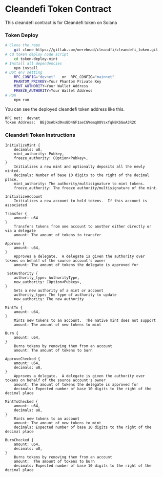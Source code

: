# Cleandefi Token Contract
This cleandefi contract is for Cleandefi token on Solana
### Token Deploy
```sh
# Clone the repo
    git clone https://gitlab.com/merehead/cleandfi/cleandefi_token.git
# Cd token deploy node script
    cd token-deploy-mint
# Install all dependencies
    npm install
# Dot env setting
    RPC_CONFIG="devnet"   or  RPC_CONFIG="mainnet"
    PHANTOM_PRIVKEY=Your Phantom Private Key
    MINT_AUTHORITY=Your Wallet Address
    FREEZE_AUTHORITY=Your Wallet Address
# Run
    npm run
```
You can see the deployed cleandefi token address like this.
``` sh
RPC net:  devnet
Token Address:  BEjQsAbkd9vsBD4GF1aeCGVemqU8VsxfqkBKSGoA3R2C
```
### Cleandefi Token Instructions
    InitializeMint {
        decimals: u8,
        mint_authority: Pubkey,
        freeze_authority: COption<Pubkey>,
    }
        Initializes a new mint and optionally deposits all the newly minted.
        decimals: Number of base 10 digits to the right of the decimal place.
        mint_authority: The authority/multisignature to mint tokens.
        freeze_authority: The freeze authority/multisignature of the mint.
    
    InitializeAccount
        Initializes a new account to hold tokens.  If this account is associated
    
    Transfer {
        amount: u64
    }
        Transfers tokens from one account to another either directly or via a delegate
        amount: The amount of tokens to transfer
    
    Approve {
        amount: u64,
    }
        Approves a delegate.  A delegate is given the authority over tokens on behalf of the source account's owner
        amount: The amount of tokens the delegate is approved for

     SetAuthority {   
        authority_type: AuthorityType,
        new_authority: COption<Pubkey>,
    }
        Sets a new authority of a mint or account
        authority_type: The type of authority to update
        new_authority: The new authority

    MintTo {
        amount: u64,
    }
        Mints new tokens to an account.  The native mint does not support
        amount: The amount of new tokens to mint
    
    Burn {
        amount: u64,
    }
        Burns tokens by removing them from an account
        amount: The amount of tokens to burn
    
    ApproveChecked {
        amount: u64,
        decimals: u8,
    }
        Approves a delegate.  A delegate is given the authority over tokens on behalf of the source account's owner
        amount: The amount of tokens the delegate is approved for
        decimals: Expected number of base 10 digits to the right of the decimal place
    
    MintToChecked {
        amount: u64,
        decimals: u8,
    }
        Mints new tokens to an account
        amount: The amount of new tokens to mint
        decimals: Expected number of base 10 digits to the right of the decimal place
    
    BurnChecked {
        amount: u64,
        decimals: u8,
    }
        Burns tokens by removing them from an account
        amount:  The amount of tokens to burn
        decimals: Expected number of base 10 digits to the right of the decimal place

